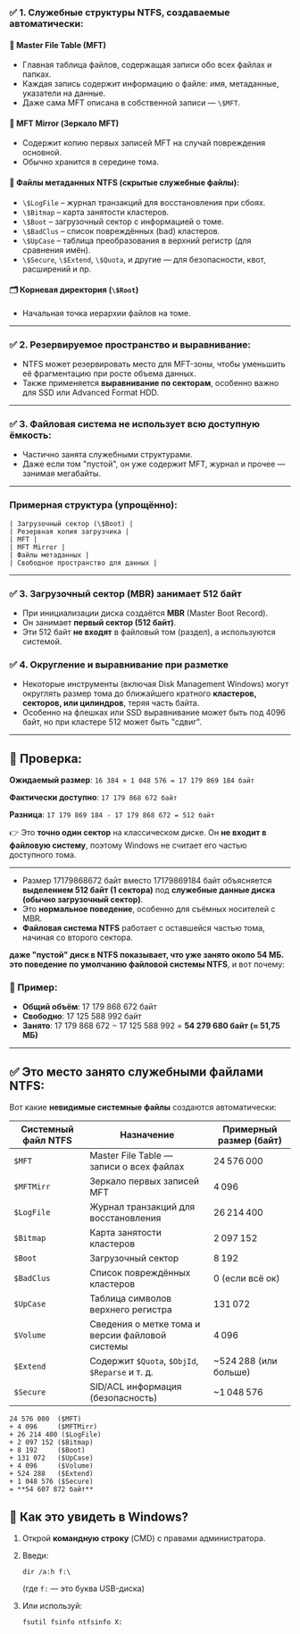 ### ✅ **1. Служебные структуры NTFS, создаваемые автоматически:**

#### 📁 **Master File Table (MFT)**

* Главная таблица файлов, содержащая записи обо всех файлах и папках.
* Каждая запись содержит информацию о файле: имя, метаданные, указатели на данные.
* Даже сама MFT описана в собственной записи — `\$MFT`.

#### 📁 **MFT Mirror (Зеркало MFT)**

* Содержит копию первых записей MFT на случай повреждения основной.
* Обычно хранится в середине тома.

#### 🔧 **Файлы метаданных NTFS (скрытые служебные файлы):**

* `\$LogFile` – журнал транзакций для восстановления при сбоях.
* `\$Bitmap` – карта занятости кластеров.
* `\$Boot` – загрузочный сектор с информацией о томе.
* `\$BadClus` – список повреждённых (bad) кластеров.
* `\$UpCase` – таблица преобразования в верхний регистр (для сравнения имён).
* `\$Secure`, `\$Extend`, `\$Quota`, и другие — для безопасности, квот, расширений и пр.

#### 🗂️ **Корневая директория (`\$Root`)**

* Начальная точка иерархии файлов на томе.

---

### ✅ **2. Резервируемое пространство и выравнивание:**

* NTFS может резервировать место для MFT-зоны, чтобы уменьшить её фрагментацию при росте объема данных.
* Также применяется **выравнивание по секторам**, особенно важно для SSD или Advanced Format HDD.

---

### ✅ **3. Файловая система не использует всю доступную ёмкость:**

* Частично занята служебными структурами.
* Даже если том "пустой", он уже содержит MFT, журнал и прочее — занимая мегабайты.

---

### Примерная структура (упрощённо):

```
| Загрузочный сектор (\$Boot) |
| Резервная копия загрузчика |
| MFT |
| MFT Mirror |
| Файлы метаданных |
| Свободное пространство для данных |
```
---

### ✅ **3. Загрузочный сектор (MBR) занимает 512 байт**

* При инициализации диска создаётся **MBR** (Master Boot Record).
* Он занимает **первый сектор (512 байт)**.
* Эти 512 байт **не входят** в файловый том (раздел), а используются системой.

### ✅ **4. Округление и выравнивание при разметке**

* Некоторые инструменты (включая Disk Management Windows) могут округлять размер тома до ближайшего кратного **кластеров, секторов, или цилиндров**, теряя часть байта.
* Особенно на флешках или SSD выравнивание может быть под 4096 байт, но при кластере 512 может быть "сдвиг".

---

## 🧮 Проверка:

**Ожидаемый размер**:
`16 384 × 1 048 576 = 17 179 869 184 байт`

**Фактически доступно**:
`17 179 868 672 байт`

**Разница**:
`17 179 869 184 - 17 179 868 672 = 512 байт`

👉 Это **точно один сектор** на классическом диске. Он **не входит в файловую систему**, поэтому Windows не считает его частью доступного тома.

---

* Размер 17179868672 байт вместо 17179869184 байт объясняется **выделением 512 байт (1 сектора)** под **служебные данные диска (обычно загрузочный сектор)**.
* Это **нормальное поведение**, особенно для съёмных носителей с MBR.
* **Файловая система NTFS** работает с оставшейся частью тома, начиная со второго сектора.

**даже "пустой" диск в NTFS показывает, что уже занято около 54 МБ. это поведение по умолчанию файловой системы NTFS**, и вот почему:

### 📌 Пример:

* **Общий объём**: 17 179 868 672 байт
* **Свободно**: 17 125 588 992 байт
* **Занято**: 17 179 868 672 − 17 125 588 992 = **54 279 680 байт (≈ 51,75 МБ)**

---

## ✅ Это место занято служебными файлами NTFS:

Вот какие **невидимые системные файлы** создаются автоматически:

| Системный файл NTFS | Назначение                                      | Примерный размер (байт) |
| ------------------- | ----------------------------------------------- | ----------------------- |
| `$MFT`              | Master File Table — записи о всех файлах        | 24 576 000              |
| `$MFTMirr`          | Зеркало первых записей MFT                      | 4 096                   |
| `$LogFile`          | Журнал транзакций для восстановления            | 26 214 400              |
| `$Bitmap`           | Карта занятости кластеров                       | 2 097 152               |
| `$Boot`             | Загрузочный сектор                              | 8 192                   |
| `$BadClus`          | Список повреждённых кластеров                   | 0 (если всё ок)         |
| `$UpCase`           | Таблица символов верхнего регистра              | 131 072                 |
| `$Volume`           | Сведения о метке тома и версии файловой системы | 4 096                   |
| `$Extend`           | Содержит `$Quota`, `$ObjId`, `$Reparse` и т. д. | \~524 288 (или больше)  |
| `$Secure`           | SID/ACL информация (безопасность)               | \~1 048 576             |

```
24 576 000  ($MFT)
+ 4 096     ($MFTMirr)
+ 26 214 400 ($LogFile)
+ 2 097 152 ($Bitmap)
+ 8 192     ($Boot)
+ 131 072   ($UpCase)
+ 4 096     ($Volume)
+ 524 288   ($Extend)
+ 1 048 576 ($Secure)
= **54 607 872 байт**
```

## 🧪 Как это увидеть в Windows?

1. Открой **командную строку** (CMD) с правами администратора.

2. Введи:

   ```
   dir /a:h f:\
   ```

   (где `f:` — это буква USB-диска)

3. Или используй:

   ```
   fsutil fsinfo ntfsinfo X:
   ```
